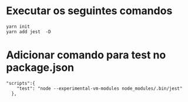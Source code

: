 # Executar os seguintes comandos

```
yarn init
yarn add jest  -D
```

# Adicionar comando para test no package.json
```
"scripts":{
    "test": "node --experimental-vm-modules node_modules/.bin/jest"
  },
```
